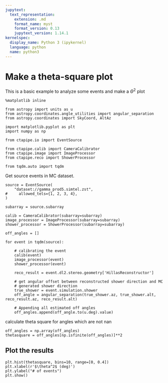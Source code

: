 ```yaml
---
jupytext:
  text_representation:
    extension: .md
    format_name: myst
    format_version: 0.13
    jupytext_version: 1.14.1
kernelspec:
  display_name: Python 3 (ipykernel)
  language: python
  name: python3
---
```


# Make a theta-square plot

This is a basic example to analyze some events and make a $\Theta^2$ plot

```{code-cell} ipython3
%matplotlib inline
```

```{code-cell} ipython3
from astropy import units as u
from astropy.coordinates.angle_utilities import angular_separation
from astropy.coordinates import SkyCoord, AltAz

import matplotlib.pyplot as plt
import numpy as np

from ctapipe.io import EventSource

from ctapipe.calib import CameraCalibrator
from ctapipe.image import ImageProcessor
from ctapipe.reco import ShowerProcessor

from tqdm.auto import tqdm
```

Get source events in MC dataset. 

```{code-cell} ipython3
source = EventSource(
    "dataset://gamma_prod5.simtel.zst",
#     allowed_tels={1, 2, 3, 4},
)

subarray = source.subarray

calib = CameraCalibrator(subarray=subarray)
image_processor = ImageProcessor(subarray=subarray)
shower_processor = ShowerProcessor(subarray=subarray)
```

```{code-cell} ipython3
off_angles = []

for event in tqdm(source):

    # calibrating the event
    calib(event)
    image_processor(event)
    shower_processor(event)

    reco_result = event.dl2.stereo.geometry['HillasReconstructor']

    # get angular offset between reconstructed shower direction and MC
    # generated shower direction
    true_shower = event.simulation.shower
    off_angle = angular_separation(true_shower.az, true_shower.alt, reco_result.az, reco_result.alt)

    # Appending all estimated off angles
    off_angles.append(off_angle.to(u.deg).value)
```

calculate theta square for angles which are not nan

```{code-cell} ipython3
off_angles = np.array(off_angles)
thetasquare = off_angles[np.isfinite(off_angles)]**2
```

## Plot the results

```{code-cell} ipython3
plt.hist(thetasquare, bins=10, range=[0, 0.4])
plt.xlabel(r'$\theta^2$ (deg)')
plt.ylabel("# of events")
plt.show()
```
